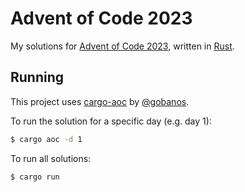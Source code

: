 # Advent of Code 2023
My solutions for [Advent of Code 2023](https://adventofcode.com/2023/), written in [Rust](https://www.rust-lang.org/).

## Running
This project uses [cargo-aoc](https://github.com/gobanos/cargo-aoc) by [@gobanos](https://github.com/gobanos/).

To run the solution for a specific day (e.g. day 1):
```sh
$ cargo aoc -d 1
``` 

To run all solutions:
```sh
$ cargo run
```
